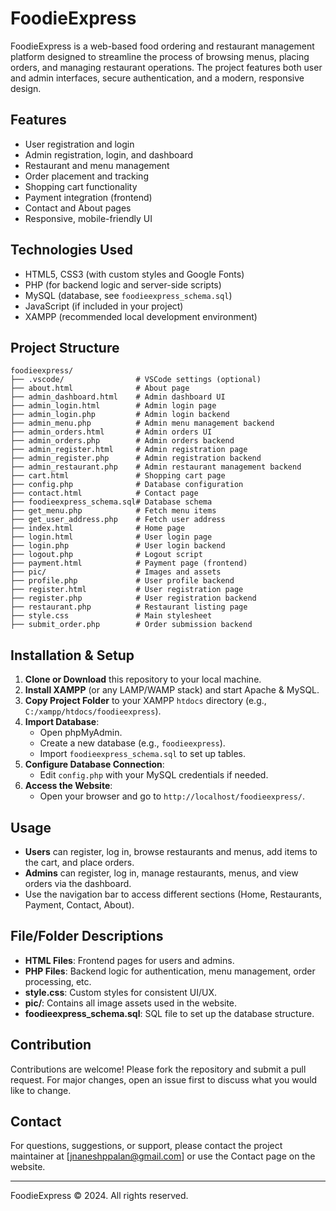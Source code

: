 # FoodieExpress

FoodieExpress is a web-based food ordering and restaurant management platform designed to streamline the process of browsing menus, placing orders, and managing restaurant operations. The project features both user and admin interfaces, secure authentication, and a modern, responsive design.

## Features

- User registration and login
- Admin registration, login, and dashboard
- Restaurant and menu management
- Order placement and tracking
- Shopping cart functionality
- Payment integration (frontend)
- Contact and About pages
- Responsive, mobile-friendly UI

## Technologies Used

- HTML5, CSS3 (with custom styles and Google Fonts)
- PHP (for backend logic and server-side scripts)
- MySQL (database, see `foodieexpress_schema.sql`)
- JavaScript (if included in your project)
- XAMPP (recommended local development environment)

## Project Structure

```
foodieexpress/
├── .vscode/                # VSCode settings (optional)
├── about.html              # About page
├── admin_dashboard.html    # Admin dashboard UI
├── admin_login.html        # Admin login page
├── admin_login.php         # Admin login backend
├── admin_menu.php          # Admin menu management backend
├── admin_orders.html       # Admin orders UI
├── admin_orders.php        # Admin orders backend
├── admin_register.html     # Admin registration page
├── admin_register.php      # Admin registration backend
├── admin_restaurant.php    # Admin restaurant management backend
├── cart.html               # Shopping cart page
├── config.php              # Database configuration
├── contact.html            # Contact page
├── foodieexpress_schema.sql# Database schema
├── get_menu.php            # Fetch menu items
├── get_user_address.php    # Fetch user address
├── index.html              # Home page
├── login.html              # User login page
├── login.php               # User login backend
├── logout.php              # Logout script
├── payment.html            # Payment page (frontend)
├── pic/                    # Images and assets
├── profile.php             # User profile backend
├── register.html           # User registration page
├── register.php            # User registration backend
├── restaurant.php          # Restaurant listing page
├── style.css               # Main stylesheet
├── submit_order.php        # Order submission backend
```

## Installation & Setup

1. **Clone or Download** this repository to your local machine.
2. **Install XAMPP** (or any LAMP/WAMP stack) and start Apache & MySQL.
3. **Copy Project Folder** to your XAMPP `htdocs` directory (e.g., `C:/xampp/htdocs/foodieexpress`).
4. **Import Database**:
   - Open phpMyAdmin.
   - Create a new database (e.g., `foodieexpress`).
   - Import `foodieexpress_schema.sql` to set up tables.
5. **Configure Database Connection**:
   - Edit `config.php` with your MySQL credentials if needed.
6. **Access the Website**:
   - Open your browser and go to `http://localhost/foodieexpress/`.

## Usage

- **Users** can register, log in, browse restaurants and menus, add items to the cart, and place orders.
- **Admins** can register, log in, manage restaurants, menus, and view orders via the dashboard.
- Use the navigation bar to access different sections (Home, Restaurants, Payment, Contact, About).

## File/Folder Descriptions

- **HTML Files**: Frontend pages for users and admins.
- **PHP Files**: Backend logic for authentication, menu management, order processing, etc.
- **style.css**: Custom styles for consistent UI/UX.
- **pic/**: Contains all image assets used in the website.
- **foodieexpress_schema.sql**: SQL file to set up the database structure.

## Contribution

Contributions are welcome! Please fork the repository and submit a pull request. For major changes, open an issue first to discuss what you would like to change.

## Contact

For questions, suggestions, or support, please contact the project maintainer at [jnaneshppalan@gmail.com] or use the Contact page on the website.

---

FoodieExpress © 2024. All rights reserved.
